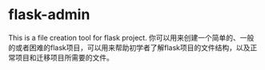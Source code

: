 # flask-admin
This is a file creation tool for flask project.
你可以用来创建一个简单的、一般的或者困难的flask项目，可以用来帮助初学者了解flask项目的文件结构，以及正常项目和迁移项目所需要的文件。
